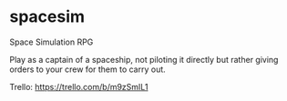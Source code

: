# spacesim
Space Simulation RPG

Play as a captain of a spaceship, not piloting it directly but rather giving orders to your crew for them to carry out.

Trello: https://trello.com/b/m9zSmIL1
